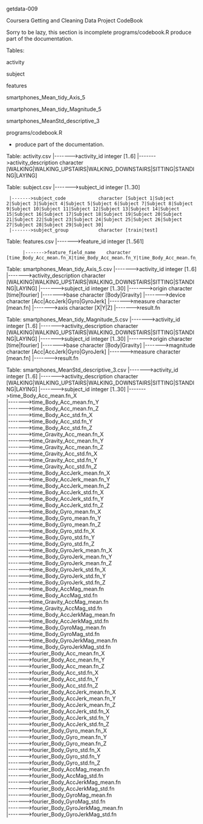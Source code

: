 getdata-009


Coursera Getting and Cleaning Data Project CodeBook 

Sorry to be lazy, this section is incomplete
programs/codebook.R produce part of the documentation.

Tables:

activity

subject

features

smartphones_Mean_tidy_Axis_5

smartphones_Mean_tidy_Magnitude_5

smartphones_MeanStd_descriptive_3

programs/codebook.R 
 - produce part of the documentation.

Table: activity.csv
     |------->activity_id             integer   [1..6]
     |------->activity_description    character [WALKING|WALKING_UPSTAIRS|WALKING_DOWNSTAIRS|SITTING|STANDING|LAYING]

Table: subject.csv
     |------->subject_id              integer   [1..30]
     
     |------->subject_code            character [Subject 1|Subject 2|Subject 3|Subject 4|Subject 5|Subject 6|Subject 7|Subject 8|Subject 9|Subject 10|Subject 11|Subject 12|Subject 13|Subject 14|Subject 15|Subject 16|Subject 17|Subject 18|Subject 19|Subject 20|Subject 21|Subject 22|Subject 23|Subject 24|Subject 25|Subject 26|Subject 27|Subject 28|Subject 29|Subject 30]
     |------->subject_group           character [train|test]

Table: features.csv
          |------->feature_id            integer   [1..561]

          |------->feature_field_name    character [time_Body_Acc_mean.fn_X|time_Body_Acc_mean.fn_Y|time_Body_Acc_mean.fn_Z|time_Body_Acc_std.fn_X|time_Body_Acc_std.fn_Y|time_Body_Acc_std.fn_Z|time_Body_Acc_mad.fn_X|time_Body_Acc_mad.fn_Y|time_Body_Acc_mad.fn_Z|time_Body_Acc_max.fn_X|time_Body_Acc_max.fn_Y|time_Body_Acc_max.fn_Z|time_Body_Acc_min.fn_X|time_Body_Acc_min.fn_Y|time_Body_Acc_min.fn_Z|time_Body_Acc_sma.fn|time_Body_Acc_energy.fn_X|time_Body_Acc_energy.fn_Y|time_Body_Acc_energy.fn_Z|time_Body_Acc_iqr.fn_X|time_Body_Acc_iqr.fn_Y|time_Body_Acc_iqr.fn_Z|time_Body_Acc_entropy.fn_X|time_Body_Acc_entropy.fn_Y|time_Body_Acc_entropy.fn_Z|time_Body_Acc_arCoeff.fn_X.to.1|time_Body_Acc_arCoeff.fn_X.to.2|time_Body_Acc_arCoeff.fn_X.to.3|time_Body_Acc_arCoeff.fn_X.to.4|time_Body_Acc_arCoeff.fn_Y.to.1|time_Body_Acc_arCoeff.fn_Y.to.2|time_Body_Acc_arCoeff.fn_Y.to.3|time_Body_Acc_arCoeff.fn_Y.to.4|time_Body_Acc_arCoeff.fn_Z.to.1|time_Body_Acc_arCoeff.fn_Z.to.2|time_Body_Acc_arCoeff.fn_Z.to.3|time_Body_Acc_arCoeff.fn_Z.to.4|time_Body_Acc_correlation.fn_X.to.Y|time_Body_Acc_correlation.fn_X.to.Z|time_Body_Acc_correlation.fn_Y.to.Z|time_Gravity_Acc_mean.fn_X|time_Gravity_Acc_mean.fn_Y|time_Gravity_Acc_mean.fn_Z|time_Gravity_Acc_std.fn_X|time_Gravity_Acc_std.fn_Y|time_Gravity_Acc_std.fn_Z|time_Gravity_Acc_mad.fn_X|time_Gravity_Acc_mad.fn_Y|time_Gravity_Acc_mad.fn_Z|time_Gravity_Acc_max.fn_X|time_Gravity_Acc_max.fn_Y|time_Gravity_Acc_max.fn_Z|time_Gravity_Acc_min.fn_X|time_Gravity_Acc_min.fn_Y|time_Gravity_Acc_min.fn_Z|time_Gravity_Acc_sma.fn|time_Gravity_Acc_energy.fn_X|time_Gravity_Acc_energy.fn_Y|time_Gravity_Acc_energy.fn_Z|time_Gravity_Acc_iqr.fn_X|time_Gravity_Acc_iqr.fn_Y|time_Gravity_Acc_iqr.fn_Z|time_Gravity_Acc_entropy.fn_X|time_Gravity_Acc_entropy.fn_Y|time_Gravity_Acc_entropy.fn_Z|time_Gravity_Acc_arCoeff.fn_X.to.1|time_Gravity_Acc_arCoeff.fn_X.to.2|time_Gravity_Acc_arCoeff.fn_X.to.3|time_Gravity_Acc_arCoeff.fn_X.to.4|time_Gravity_Acc_arCoeff.fn_Y.to.1|time_Gravity_Acc_arCoeff.fn_Y.to.2|time_Gravity_Acc_arCoeff.fn_Y.to.3|time_Gravity_Acc_arCoeff.fn_Y.to.4|time_Gravity_Acc_arCoeff.fn_Z.to.1|time_Gravity_Acc_arCoeff.fn_Z.to.2|time_Gravity_Acc_arCoeff.fn_Z.to.3|time_Gravity_Acc_arCoeff.fn_Z.to.4|time_Gravity_Acc_correlation.fn_X.to.Y|time_Gravity_Acc_correlation.fn_X.to.Z|time_Gravity_Acc_correlation.fn_Y.to.Z|time_Body_AccJerk_mean.fn_X|time_Body_AccJerk_mean.fn_Y|time_Body_AccJerk_mean.fn_Z|time_Body_AccJerk_std.fn_X|time_Body_AccJerk_std.fn_Y|time_Body_AccJerk_std.fn_Z|time_Body_AccJerk_mad.fn_X|time_Body_AccJerk_mad.fn_Y|time_Body_AccJerk_mad.fn_Z|time_Body_AccJerk_max.fn_X|time_Body_AccJerk_max.fn_Y|time_Body_AccJerk_max.fn_Z|time_Body_AccJerk_min.fn_X|time_Body_AccJerk_min.fn_Y|time_Body_AccJerk_min.fn_Z|time_Body_AccJerk_sma.fn|time_Body_AccJerk_energy.fn_X|time_Body_AccJerk_energy.fn_Y|time_Body_AccJerk_energy.fn_Z|time_Body_AccJerk_iqr.fn_X|time_Body_AccJerk_iqr.fn_Y|time_Body_AccJerk_iqr.fn_Z|time_Body_AccJerk_entropy.fn_X|time_Body_AccJerk_entropy.fn_Y|time_Body_AccJerk_entropy.fn_Z|time_Body_AccJerk_arCoeff.fn_X.to.1|time_Body_AccJerk_arCoeff.fn_X.to.2|time_Body_AccJerk_arCoeff.fn_X.to.3|time_Body_AccJerk_arCoeff.fn_X.to.4|time_Body_AccJerk_arCoeff.fn_Y.to.1|time_Body_AccJerk_arCoeff.fn_Y.to.2|time_Body_AccJerk_arCoeff.fn_Y.to.3|time_Body_AccJerk_arCoeff.fn_Y.to.4|time_Body_AccJerk_arCoeff.fn_Z.to.1|time_Body_AccJerk_arCoeff.fn_Z.to.2|time_Body_AccJerk_arCoeff.fn_Z.to.3|time_Body_AccJerk_arCoeff.fn_Z.to.4|time_Body_AccJerk_correlation.fn_X.to.Y|time_Body_AccJerk_correlation.fn_X.to.Z|time_Body_AccJerk_correlation.fn_Y.to.Z|time_Body_Gyro_mean.fn_X|time_Body_Gyro_mean.fn_Y|time_Body_Gyro_mean.fn_Z|time_Body_Gyro_std.fn_X|time_Body_Gyro_std.fn_Y|time_Body_Gyro_std.fn_Z|time_Body_Gyro_mad.fn_X|time_Body_Gyro_mad.fn_Y|time_Body_Gyro_mad.fn_Z|time_Body_Gyro_max.fn_X|time_Body_Gyro_max.fn_Y|time_Body_Gyro_max.fn_Z|time_Body_Gyro_min.fn_X|time_Body_Gyro_min.fn_Y|time_Body_Gyro_min.fn_Z|time_Body_Gyro_sma.fn|time_Body_Gyro_energy.fn_X|time_Body_Gyro_energy.fn_Y|time_Body_Gyro_energy.fn_Z|time_Body_Gyro_iqr.fn_X|time_Body_Gyro_iqr.fn_Y|time_Body_Gyro_iqr.fn_Z|time_Body_Gyro_entropy.fn_X|time_Body_Gyro_entropy.fn_Y|time_Body_Gyro_entropy.fn_Z|time_Body_Gyro_arCoeff.fn_X.to.1|time_Body_Gyro_arCoeff.fn_X.to.2|time_Body_Gyro_arCoeff.fn_X.to.3|time_Body_Gyro_arCoeff.fn_X.to.4|time_Body_Gyro_arCoeff.fn_Y.to.1|time_Body_Gyro_arCoeff.fn_Y.to.2|time_Body_Gyro_arCoeff.fn_Y.to.3|time_Body_Gyro_arCoeff.fn_Y.to.4|time_Body_Gyro_arCoeff.fn_Z.to.1|time_Body_Gyro_arCoeff.fn_Z.to.2|time_Body_Gyro_arCoeff.fn_Z.to.3|time_Body_Gyro_arCoeff.fn_Z.to.4|time_Body_Gyro_correlation.fn_X.to.Y|time_Body_Gyro_correlation.fn_X.to.Z|time_Body_Gyro_correlation.fn_Y.to.Z|time_Body_GyroJerk_mean.fn_X|time_Body_GyroJerk_mean.fn_Y|time_Body_GyroJerk_mean.fn_Z|time_Body_GyroJerk_std.fn_X|time_Body_GyroJerk_std.fn_Y|time_Body_GyroJerk_std.fn_Z|time_Body_GyroJerk_mad.fn_X|time_Body_GyroJerk_mad.fn_Y|time_Body_GyroJerk_mad.fn_Z|time_Body_GyroJerk_max.fn_X|time_Body_GyroJerk_max.fn_Y|time_Body_GyroJerk_max.fn_Z|time_Body_GyroJerk_min.fn_X|time_Body_GyroJerk_min.fn_Y|time_Body_GyroJerk_min.fn_Z|time_Body_GyroJerk_sma.fn|time_Body_GyroJerk_energy.fn_X|time_Body_GyroJerk_energy.fn_Y|time_Body_GyroJerk_energy.fn_Z|time_Body_GyroJerk_iqr.fn_X|time_Body_GyroJerk_iqr.fn_Y|time_Body_GyroJerk_iqr.fn_Z|time_Body_GyroJerk_entropy.fn_X|time_Body_GyroJerk_entropy.fn_Y|time_Body_GyroJerk_entropy.fn_Z|time_Body_GyroJerk_arCoeff.fn_X.to.1|time_Body_GyroJerk_arCoeff.fn_X.to.2|time_Body_GyroJerk_arCoeff.fn_X.to.3|time_Body_GyroJerk_arCoeff.fn_X.to.4|time_Body_GyroJerk_arCoeff.fn_Y.to.1|time_Body_GyroJerk_arCoeff.fn_Y.to.2|time_Body_GyroJerk_arCoeff.fn_Y.to.3|time_Body_GyroJerk_arCoeff.fn_Y.to.4|time_Body_GyroJerk_arCoeff.fn_Z.to.1|time_Body_GyroJerk_arCoeff.fn_Z.to.2|time_Body_GyroJerk_arCoeff.fn_Z.to.3|time_Body_GyroJerk_arCoeff.fn_Z.to.4|time_Body_GyroJerk_correlation.fn_X.to.Y|time_Body_GyroJerk_correlation.fn_X.to.Z|time_Body_GyroJerk_correlation.fn_Y.to.Z|time_Body_AccMag_mean.fn|time_Body_AccMag_std.fn|time_Body_AccMag_mad.fn|time_Body_AccMag_max.fn|time_Body_AccMag_min.fn|time_Body_AccMag_sma.fn|time_Body_AccMag_energy.fn|time_Body_AccMag_iqr.fn|time_Body_AccMag_entropy.fn|time_Body_AccMag_arCoeff.fn1|time_Body_AccMag_arCoeff.fn2|time_Body_AccMag_arCoeff.fn3|time_Body_AccMag_arCoeff.fn4|time_Gravity_AccMag_mean.fn|time_Gravity_AccMag_std.fn|time_Gravity_AccMag_mad.fn|time_Gravity_AccMag_max.fn|time_Gravity_AccMag_min.fn|time_Gravity_AccMag_sma.fn|time_Gravity_AccMag_energy.fn|time_Gravity_AccMag_iqr.fn|time_Gravity_AccMag_entropy.fn|time_Gravity_AccMag_arCoeff.fn1|time_Gravity_AccMag_arCoeff.fn2|time_Gravity_AccMag_arCoeff.fn3|time_Gravity_AccMag_arCoeff.fn4|time_Body_AccJerkMag_mean.fn|time_Body_AccJerkMag_std.fn|time_Body_AccJerkMag_mad.fn|time_Body_AccJerkMag_max.fn|time_Body_AccJerkMag_min.fn|time_Body_AccJerkMag_sma.fn|time_Body_AccJerkMag_energy.fn|time_Body_AccJerkMag_iqr.fn|time_Body_AccJerkMag_entropy.fn|time_Body_AccJerkMag_arCoeff.fn1|time_Body_AccJerkMag_arCoeff.fn2|time_Body_AccJerkMag_arCoeff.fn3|time_Body_AccJerkMag_arCoeff.fn4|time_Body_GyroMag_mean.fn|time_Body_GyroMag_std.fn|time_Body_GyroMag_mad.fn|time_Body_GyroMag_max.fn|time_Body_GyroMag_min.fn|time_Body_GyroMag_sma.fn|time_Body_GyroMag_energy.fn|time_Body_GyroMag_iqr.fn|time_Body_GyroMag_entropy.fn|time_Body_GyroMag_arCoeff.fn1|time_Body_GyroMag_arCoeff.fn2|time_Body_GyroMag_arCoeff.fn3|time_Body_GyroMag_arCoeff.fn4|time_Body_GyroJerkMag_mean.fn|time_Body_GyroJerkMag_std.fn|time_Body_GyroJerkMag_mad.fn|time_Body_GyroJerkMag_max.fn|time_Body_GyroJerkMag_min.fn|time_Body_GyroJerkMag_sma.fn|time_Body_GyroJerkMag_energy.fn|time_Body_GyroJerkMag_iqr.fn|time_Body_GyroJerkMag_entropy.fn|time_Body_GyroJerkMag_arCoeff.fn1|time_Body_GyroJerkMag_arCoeff.fn2|time_Body_GyroJerkMag_arCoeff.fn3|time_Body_GyroJerkMag_arCoeff.fn4|fourier_Body_Acc_mean.fn_X|fourier_Body_Acc_mean.fn_Y|fourier_Body_Acc_mean.fn_Z|fourier_Body_Acc_std.fn_X|fourier_Body_Acc_std.fn_Y|fourier_Body_Acc_std.fn_Z|fourier_Body_Acc_mad.fn_X|fourier_Body_Acc_mad.fn_Y|fourier_Body_Acc_mad.fn_Z|fourier_Body_Acc_max.fn_X|fourier_Body_Acc_max.fn_Y|fourier_Body_Acc_max.fn_Z|fourier_Body_Acc_min.fn_X|fourier_Body_Acc_min.fn_Y|fourier_Body_Acc_min.fn_Z|fourier_Body_Acc_sma.fn|fourier_Body_Acc_energy.fn_X|fourier_Body_Acc_energy.fn_Y|fourier_Body_Acc_energy.fn_Z|fourier_Body_Acc_iqr.fn_X|fourier_Body_Acc_iqr.fn_Y|fourier_Body_Acc_iqr.fn_Z|fourier_Body_Acc_entropy.fn_X|fourier_Body_Acc_entropy.fn_Y|fourier_Body_Acc_entropy.fn_Z|fourier_Body_Acc_maxInds_X|fourier_Body_Acc_maxInds_Y|fourier_Body_Acc_maxInds_Z|fourier_Body_Acc_meanFreq.fn_X|fourier_Body_Acc_meanFreq.fn_Y|fourier_Body_Acc_meanFreq.fn_Z|fourier_Body_Acc_skewness.fn_X|fourier_Body_Acc_kurtosis.fn_X|fourier_Body_Acc_skewness.fn_Y|fourier_Body_Acc_kurtosis.fn_Y|fourier_Body_Acc_skewness.fn_Z|fourier_Body_Acc_kurtosis.fn_Z|fourier_Body_Acc_bandsEnergy.fn_1.to.8_X|fourier_Body_Acc_bandsEnergy.fn_9.to.16_X|fourier_Body_Acc_bandsEnergy.fn_17.to.24_X|fourier_Body_Acc_bandsEnergy.fn_25.to.32_X|fourier_Body_Acc_bandsEnergy.fn_33.to.40_X|fourier_Body_Acc_bandsEnergy.fn_41.to.48_X|fourier_Body_Acc_bandsEnergy.fn_49.to.56_X|fourier_Body_Acc_bandsEnergy.fn_57.to.64_X|fourier_Body_Acc_bandsEnergy.fn_1.to.16_X|fourier_Body_Acc_bandsEnergy.fn_17.to.32_X|fourier_Body_Acc_bandsEnergy.fn_33.to.48_X|fourier_Body_Acc_bandsEnergy.fn_49.to.64_X|fourier_Body_Acc_bandsEnergy.fn_1.to.24_X|fourier_Body_Acc_bandsEnergy.fn_25.to.48_X|fourier_Body_Acc_bandsEnergy.fn_1.to.8_Y|fourier_Body_Acc_bandsEnergy.fn_9.to.16_Y|fourier_Body_Acc_bandsEnergy.fn_17.to.24_Y|fourier_Body_Acc_bandsEnergy.fn_25.to.32_Y|fourier_Body_Acc_bandsEnergy.fn_33.to.40_Y|fourier_Body_Acc_bandsEnergy.fn_41.to.48_Y|fourier_Body_Acc_bandsEnergy.fn_49.to.56_Y|fourier_Body_Acc_bandsEnergy.fn_57.to.64_Y|fourier_Body_Acc_bandsEnergy.fn_1.to.16_Y|fourier_Body_Acc_bandsEnergy.fn_17.to.32_Y|fourier_Body_Acc_bandsEnergy.fn_33.to.48_Y|fourier_Body_Acc_bandsEnergy.fn_49.to.64_Y|fourier_Body_Acc_bandsEnergy.fn_1.to.24_Y|fourier_Body_Acc_bandsEnergy.fn_25.to.48_Y|fourier_Body_Acc_bandsEnergy.fn_1.to.8_Z|fourier_Body_Acc_bandsEnergy.fn_9.to.16_Z|fourier_Body_Acc_bandsEnergy.fn_17.to.24_Z|fourier_Body_Acc_bandsEnergy.fn_25.to.32_Z|fourier_Body_Acc_bandsEnergy.fn_33.to.40_Z|fourier_Body_Acc_bandsEnergy.fn_41.to.48_Z|fourier_Body_Acc_bandsEnergy.fn_49.to.56_Z|fourier_Body_Acc_bandsEnergy.fn_57.to.64_Z|fourier_Body_Acc_bandsEnergy.fn_1.to.16_Z|fourier_Body_Acc_bandsEnergy.fn_17.to.32_Z|fourier_Body_Acc_bandsEnergy.fn_33.to.48_Z|fourier_Body_Acc_bandsEnergy.fn_49.to.64_Z|fourier_Body_Acc_bandsEnergy.fn_1.to.24_Z|fourier_Body_Acc_bandsEnergy.fn_25.to.48_Z|fourier_Body_AccJerk_mean.fn_X|fourier_Body_AccJerk_mean.fn_Y|fourier_Body_AccJerk_mean.fn_Z|fourier_Body_AccJerk_std.fn_X|fourier_Body_AccJerk_std.fn_Y|fourier_Body_AccJerk_std.fn_Z|fourier_Body_AccJerk_mad.fn_X|fourier_Body_AccJerk_mad.fn_Y|fourier_Body_AccJerk_mad.fn_Z|fourier_Body_AccJerk_max.fn_X|fourier_Body_AccJerk_max.fn_Y|fourier_Body_AccJerk_max.fn_Z|fourier_Body_AccJerk_min.fn_X|fourier_Body_AccJerk_min.fn_Y|fourier_Body_AccJerk_min.fn_Z|fourier_Body_AccJerk_sma.fn|fourier_Body_AccJerk_energy.fn_X|fourier_Body_AccJerk_energy.fn_Y|fourier_Body_AccJerk_energy.fn_Z|fourier_Body_AccJerk_iqr.fn_X|fourier_Body_AccJerk_iqr.fn_Y|fourier_Body_AccJerk_iqr.fn_Z|fourier_Body_AccJerk_entropy.fn_X|fourier_Body_AccJerk_entropy.fn_Y|fourier_Body_AccJerk_entropy.fn_Z|fourier_Body_AccJerk_maxInds_X|fourier_Body_AccJerk_maxInds_Y|fourier_Body_AccJerk_maxInds_Z|fourier_Body_AccJerk_meanFreq.fn_X|fourier_Body_AccJerk_meanFreq.fn_Y|fourier_Body_AccJerk_meanFreq.fn_Z|fourier_Body_AccJerk_skewness.fn_X|fourier_Body_AccJerk_kurtosis.fn_X|fourier_Body_AccJerk_skewness.fn_Y|fourier_Body_AccJerk_kurtosis.fn_Y|fourier_Body_AccJerk_skewness.fn_Z|fourier_Body_AccJerk_kurtosis.fn_Z|fourier_Body_AccJerk_bandsEnergy.fn_1.to.8_X|fourier_Body_AccJerk_bandsEnergy.fn_9.to.16_X|fourier_Body_AccJerk_bandsEnergy.fn_17.to.24_X|fourier_Body_AccJerk_bandsEnergy.fn_25.to.32_X|fourier_Body_AccJerk_bandsEnergy.fn_33.to.40_X|fourier_Body_AccJerk_bandsEnergy.fn_41.to.48_X|fourier_Body_AccJerk_bandsEnergy.fn_49.to.56_X|fourier_Body_AccJerk_bandsEnergy.fn_57.to.64_X|fourier_Body_AccJerk_bandsEnergy.fn_1.to.16_X|fourier_Body_AccJerk_bandsEnergy.fn_17.to.32_X|fourier_Body_AccJerk_bandsEnergy.fn_33.to.48_X|fourier_Body_AccJerk_bandsEnergy.fn_49.to.64_X|fourier_Body_AccJerk_bandsEnergy.fn_1.to.24_X|fourier_Body_AccJerk_bandsEnergy.fn_25.to.48_X|fourier_Body_AccJerk_bandsEnergy.fn_1.to.8_Y|fourier_Body_AccJerk_bandsEnergy.fn_9.to.16_Y|fourier_Body_AccJerk_bandsEnergy.fn_17.to.24_Y|fourier_Body_AccJerk_bandsEnergy.fn_25.to.32_Y|fourier_Body_AccJerk_bandsEnergy.fn_33.to.40_Y|fourier_Body_AccJerk_bandsEnergy.fn_41.to.48_Y|fourier_Body_AccJerk_bandsEnergy.fn_49.to.56_Y|fourier_Body_AccJerk_bandsEnergy.fn_57.to.64_Y|fourier_Body_AccJerk_bandsEnergy.fn_1.to.16_Y|fourier_Body_AccJerk_bandsEnergy.fn_17.to.32_Y|fourier_Body_AccJerk_bandsEnergy.fn_33.to.48_Y|fourier_Body_AccJerk_bandsEnergy.fn_49.to.64_Y|fourier_Body_AccJerk_bandsEnergy.fn_1.to.24_Y|fourier_Body_AccJerk_bandsEnergy.fn_25.to.48_Y|fourier_Body_AccJerk_bandsEnergy.fn_1.to.8_Z|fourier_Body_AccJerk_bandsEnergy.fn_9.to.16_Z|fourier_Body_AccJerk_bandsEnergy.fn_17.to.24_Z|fourier_Body_AccJerk_bandsEnergy.fn_25.to.32_Z|fourier_Body_AccJerk_bandsEnergy.fn_33.to.40_Z|fourier_Body_AccJerk_bandsEnergy.fn_41.to.48_Z|fourier_Body_AccJerk_bandsEnergy.fn_49.to.56_Z|fourier_Body_AccJerk_bandsEnergy.fn_57.to.64_Z|fourier_Body_AccJerk_bandsEnergy.fn_1.to.16_Z|fourier_Body_AccJerk_bandsEnergy.fn_17.to.32_Z|fourier_Body_AccJerk_bandsEnergy.fn_33.to.48_Z|fourier_Body_AccJerk_bandsEnergy.fn_49.to.64_Z|fourier_Body_AccJerk_bandsEnergy.fn_1.to.24_Z|fourier_Body_AccJerk_bandsEnergy.fn_25.to.48_Z|fourier_Body_Gyro_mean.fn_X|fourier_Body_Gyro_mean.fn_Y|fourier_Body_Gyro_mean.fn_Z|fourier_Body_Gyro_std.fn_X|fourier_Body_Gyro_std.fn_Y|fourier_Body_Gyro_std.fn_Z|fourier_Body_Gyro_mad.fn_X|fourier_Body_Gyro_mad.fn_Y|fourier_Body_Gyro_mad.fn_Z|fourier_Body_Gyro_max.fn_X|fourier_Body_Gyro_max.fn_Y|fourier_Body_Gyro_max.fn_Z|fourier_Body_Gyro_min.fn_X|fourier_Body_Gyro_min.fn_Y|fourier_Body_Gyro_min.fn_Z|fourier_Body_Gyro_sma.fn|fourier_Body_Gyro_energy.fn_X|fourier_Body_Gyro_energy.fn_Y|fourier_Body_Gyro_energy.fn_Z|fourier_Body_Gyro_iqr.fn_X|fourier_Body_Gyro_iqr.fn_Y|fourier_Body_Gyro_iqr.fn_Z|fourier_Body_Gyro_entropy.fn_X|fourier_Body_Gyro_entropy.fn_Y|fourier_Body_Gyro_entropy.fn_Z|fourier_Body_Gyro_maxInds_X|fourier_Body_Gyro_maxInds_Y|fourier_Body_Gyro_maxInds_Z|fourier_Body_Gyro_meanFreq.fn_X|fourier_Body_Gyro_meanFreq.fn_Y|fourier_Body_Gyro_meanFreq.fn_Z|fourier_Body_Gyro_skewness.fn_X|fourier_Body_Gyro_kurtosis.fn_X|fourier_Body_Gyro_skewness.fn_Y|fourier_Body_Gyro_kurtosis.fn_Y|fourier_Body_Gyro_skewness.fn_Z|fourier_Body_Gyro_kurtosis.fn_Z|fourier_Body_Gyro_bandsEnergy.fn_1.to.8_X|fourier_Body_Gyro_bandsEnergy.fn_9.to.16_X|fourier_Body_Gyro_bandsEnergy.fn_17.to.24_X|fourier_Body_Gyro_bandsEnergy.fn_25.to.32_X|fourier_Body_Gyro_bandsEnergy.fn_33.to.40_X|fourier_Body_Gyro_bandsEnergy.fn_41.to.48_X|fourier_Body_Gyro_bandsEnergy.fn_49.to.56_X|fourier_Body_Gyro_bandsEnergy.fn_57.to.64_X|fourier_Body_Gyro_bandsEnergy.fn_1.to.16_X|fourier_Body_Gyro_bandsEnergy.fn_17.to.32_X|fourier_Body_Gyro_bandsEnergy.fn_33.to.48_X|fourier_Body_Gyro_bandsEnergy.fn_49.to.64_X|fourier_Body_Gyro_bandsEnergy.fn_1.to.24_X|fourier_Body_Gyro_bandsEnergy.fn_25.to.48_X|fourier_Body_Gyro_bandsEnergy.fn_1.to.8_Y|fourier_Body_Gyro_bandsEnergy.fn_9.to.16_Y|fourier_Body_Gyro_bandsEnergy.fn_17.to.24_Y|fourier_Body_Gyro_bandsEnergy.fn_25.to.32_Y|fourier_Body_Gyro_bandsEnergy.fn_33.to.40_Y|fourier_Body_Gyro_bandsEnergy.fn_41.to.48_Y|fourier_Body_Gyro_bandsEnergy.fn_49.to.56_Y|fourier_Body_Gyro_bandsEnergy.fn_57.to.64_Y|fourier_Body_Gyro_bandsEnergy.fn_1.to.16_Y|fourier_Body_Gyro_bandsEnergy.fn_17.to.32_Y|fourier_Body_Gyro_bandsEnergy.fn_33.to.48_Y|fourier_Body_Gyro_bandsEnergy.fn_49.to.64_Y|fourier_Body_Gyro_bandsEnergy.fn_1.to.24_Y|fourier_Body_Gyro_bandsEnergy.fn_25.to.48_Y|fourier_Body_Gyro_bandsEnergy.fn_1.to.8_Z|fourier_Body_Gyro_bandsEnergy.fn_9.to.16_Z|fourier_Body_Gyro_bandsEnergy.fn_17.to.24_Z|fourier_Body_Gyro_bandsEnergy.fn_25.to.32_Z|fourier_Body_Gyro_bandsEnergy.fn_33.to.40_Z|fourier_Body_Gyro_bandsEnergy.fn_41.to.48_Z|fourier_Body_Gyro_bandsEnergy.fn_49.to.56_Z|fourier_Body_Gyro_bandsEnergy.fn_57.to.64_Z|fourier_Body_Gyro_bandsEnergy.fn_1.to.16_Z|fourier_Body_Gyro_bandsEnergy.fn_17.to.32_Z|fourier_Body_Gyro_bandsEnergy.fn_33.to.48_Z|fourier_Body_Gyro_bandsEnergy.fn_49.to.64_Z|fourier_Body_Gyro_bandsEnergy.fn_1.to.24_Z|fourier_Body_Gyro_bandsEnergy.fn_25.to.48_Z|fourier_Body_AccMag_mean.fn|fourier_Body_AccMag_std.fn|fourier_Body_AccMag_mad.fn|fourier_Body_AccMag_max.fn|fourier_Body_AccMag_min.fn|fourier_Body_AccMag_sma.fn|fourier_Body_AccMag_energy.fn|fourier_Body_AccMag_iqr.fn|fourier_Body_AccMag_entropy.fn|fourier_Body_AccMag_maxInds|fourier_Body_AccMag_meanFreq.fn|fourier_Body_AccMag_skewness.fn|fourier_Body_AccMag_kurtosis.fn|fourier_Body_AccJerkMag_mean.fn|fourier_Body_AccJerkMag_std.fn|fourier_Body_AccJerkMag_mad.fn|fourier_Body_AccJerkMag_max.fn|fourier_Body_AccJerkMag_min.fn|fourier_Body_AccJerkMag_sma.fn|fourier_Body_AccJerkMag_energy.fn|fourier_Body_AccJerkMag_iqr.fn|fourier_Body_AccJerkMag_entropy.fn|fourier_Body_AccJerkMag_maxInds|fourier_Body_AccJerkMag_meanFreq.fn|fourier_Body_AccJerkMag_skewness.fn|fourier_Body_AccJerkMag_kurtosis.fn|fourier_Body_GyroMag_mean.fn|fourier_Body_GyroMag_std.fn|fourier_Body_GyroMag_mad.fn|fourier_Body_GyroMag_max.fn|fourier_Body_GyroMag_min.fn|fourier_Body_GyroMag_sma.fn|fourier_Body_GyroMag_energy.fn|fourier_Body_GyroMag_iqr.fn|fourier_Body_GyroMag_entropy.fn|fourier_Body_GyroMag_maxInds|fourier_Body_GyroMag_meanFreq.fn|fourier_Body_GyroMag_skewness.fn|fourier_Body_GyroMag_kurtosis.fn|fourier_Body_GyroJerkMag_mean.fn|fourier_Body_GyroJerkMag_std.fn|fourier_Body_GyroJerkMag_mad.fn|fourier_Body_GyroJerkMag_max.fn|fourier_Body_GyroJerkMag_min.fn|fourier_Body_GyroJerkMag_sma.fn|fourier_Body_GyroJerkMag_energy.fn|fourier_Body_GyroJerkMag_iqr.fn|fourier_Body_GyroJerkMag_entropy.fn|fourier_Body_GyroJerkMag_maxInds|fourier_Body_GyroJerkMag_meanFreq.fn|fourier_Body_GyroJerkMag_skewness.fn|fourier_Body_GyroJerkMag_kurtosis.fn|angle_fn.tBodyAccMean.to.gravity.fn|angle_fn.tBodyAccJerkMean.to.gravityMean.fn|angle_fn.tBodyGyroMean.to.gravityMean.fn|angle_fn.tBodyGyroJerkMean.to.gravityMean.fn|angle_fn.X.to.gravityMean.fn|angle_fn.Y.to.gravityMean.fn|angle_fn.Z.to.gravityMean.fn]
     
Table: smartphones_Mean_tidy_Axis_5.csv
     |------->activity_id             integer   [1..6]
     |------->activity_description    character [WALKING|WALKING_UPSTAIRS|WALKING_DOWNSTAIRS|SITTING|STANDING|LAYING]
     |------->subject_id              integer   [1..30]
     |------->origin                  character [time|fourier]
     |------->base                    character [Body|Gravity]
     |------->device                  character [Acc|AccJerk|Gyro|GyroJerk]
     |------->measure                 character [mean.fn]
     |------->axis                    character [X|Y|Z]
     |------->result.fn    

Table: smartphones_Mean_tidy_Magnitude_5.csv
     |------->activity_id             integer   [1..6]
     |------->activity_description    character [WALKING|WALKING_UPSTAIRS|WALKING_DOWNSTAIRS|SITTING|STANDING|LAYING]
     |------->subject_id              integer   [1..30]
     |------->origin                  character [time|fourier]
     |------->base                    character [Body|Gravity]
     |------->magnitude               character [Acc|AccJerk|Gyro|GyroJerk]
     |------->measure                 character [mean.fn]
     |------->result.fn    

Table: smartphones_MeanStd_descriptive_3.csv
     |------->activity_id             integer   [1..6]
     |------->activity_description    character [WALKING|WALKING_UPSTAIRS|WALKING_DOWNSTAIRS|SITTING|STANDING|LAYING]
     |------->subject_id              integer   [1..30]
     |------->time_Body_Acc_mean.fn_X    
     |------->time_Body_Acc_mean.fn_Y    
     |------->time_Body_Acc_mean.fn_Z    
     |------->time_Body_Acc_std.fn_X    
     |------->time_Body_Acc_std.fn_Y    
     |------->time_Body_Acc_std.fn_Z    
     |------->time_Gravity_Acc_mean.fn_X    
     |------->time_Gravity_Acc_mean.fn_Y    
     |------->time_Gravity_Acc_mean.fn_Z    
     |------->time_Gravity_Acc_std.fn_X    
     |------->time_Gravity_Acc_std.fn_Y    
     |------->time_Gravity_Acc_std.fn_Z    
     |------->time_Body_AccJerk_mean.fn_X    
     |------->time_Body_AccJerk_mean.fn_Y    
     |------->time_Body_AccJerk_mean.fn_Z    
     |------->time_Body_AccJerk_std.fn_X    
     |------->time_Body_AccJerk_std.fn_Y    
     |------->time_Body_AccJerk_std.fn_Z    
     |------->time_Body_Gyro_mean.fn_X    
     |------->time_Body_Gyro_mean.fn_Y    
     |------->time_Body_Gyro_mean.fn_Z    
     |------->time_Body_Gyro_std.fn_X    
     |------->time_Body_Gyro_std.fn_Y    
     |------->time_Body_Gyro_std.fn_Z    
     |------->time_Body_GyroJerk_mean.fn_X    
     |------->time_Body_GyroJerk_mean.fn_Y    
     |------->time_Body_GyroJerk_mean.fn_Z    
     |------->time_Body_GyroJerk_std.fn_X    
     |------->time_Body_GyroJerk_std.fn_Y    
     |------->time_Body_GyroJerk_std.fn_Z    
     |------->time_Body_AccMag_mean.fn    
     |------->time_Body_AccMag_std.fn    
     |------->time_Gravity_AccMag_mean.fn    
     |------->time_Gravity_AccMag_std.fn    
     |------->time_Body_AccJerkMag_mean.fn    
     |------->time_Body_AccJerkMag_std.fn    
     |------->time_Body_GyroMag_mean.fn    
     |------->time_Body_GyroMag_std.fn    
     |------->time_Body_GyroJerkMag_mean.fn    
     |------->time_Body_GyroJerkMag_std.fn    
     |------->fourier_Body_Acc_mean.fn_X    
     |------->fourier_Body_Acc_mean.fn_Y    
     |------->fourier_Body_Acc_mean.fn_Z    
     |------->fourier_Body_Acc_std.fn_X    
     |------->fourier_Body_Acc_std.fn_Y    
     |------->fourier_Body_Acc_std.fn_Z    
     |------->fourier_Body_AccJerk_mean.fn_X    
     |------->fourier_Body_AccJerk_mean.fn_Y    
     |------->fourier_Body_AccJerk_mean.fn_Z    
     |------->fourier_Body_AccJerk_std.fn_X    
     |------->fourier_Body_AccJerk_std.fn_Y    
     |------->fourier_Body_AccJerk_std.fn_Z    
     |------->fourier_Body_Gyro_mean.fn_X    
     |------->fourier_Body_Gyro_mean.fn_Y    
     |------->fourier_Body_Gyro_mean.fn_Z    
     |------->fourier_Body_Gyro_std.fn_X    
     |------->fourier_Body_Gyro_std.fn_Y    
     |------->fourier_Body_Gyro_std.fn_Z    
     |------->fourier_Body_AccMag_mean.fn    
     |------->fourier_Body_AccMag_std.fn    
     |------->fourier_Body_AccJerkMag_mean.fn    
     |------->fourier_Body_AccJerkMag_std.fn    
     |------->fourier_Body_GyroMag_mean.fn    
     |------->fourier_Body_GyroMag_std.fn    
     |------->fourier_Body_GyroJerkMag_mean.fn    
     |------->fourier_Body_GyroJerkMag_std.fn    
